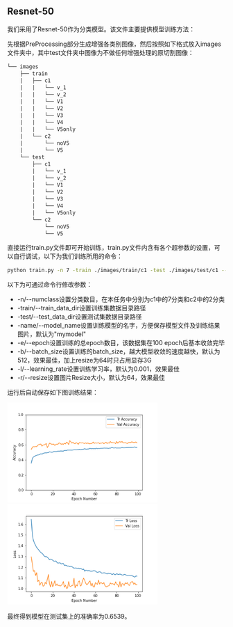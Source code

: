 ## Resnet-50

我们采用了Resnet-50作为分类模型。该文件主要提供模型训练方法：

先根据PreProcessing部分生成增强各类别图像，然后按照如下格式放入images文件夹中，其中test文件夹中图像为不做任何增强处理的原切割图像：

```
└── images
    ├── train
    |	├── c1
    |	|   └── v_1
    |	|   └── v_2
    |	|   └── V1
    |	|   └── V2
    |	|   └── V3
    |	|   └── V4
    |	|   └── V5only
    |	└── c2
    |	    └── noV5
    |	    └── V5
    └── test
    	├── c1
    	|   └── v_1
    	|   └── v_2
    	|   └── V1
    	|   └── V2
    	|   └── V3
    	|   └── V4
    	|   └── V5only
    	└── c2
    	    └── noV5
    	    └── V5

```

直接运行train.py文件即可开始训练，train.py文件内含有各个超参数的设置，可以自行调试，以下为我们训练所用的命令：

```bash
python train.py -n 7 -train ./images/train/c1 -test ./images/test/c1 --epoch 100
```

以下为可通过命令行修改参数：

* -n/--numclass设置分类数目，在本任务中分别为c1中的7分类和c2中的2分类
* -train/--train_data_dir设置训练集数据目录路径
* -test/--test_data_dir设置测试集数据目录路径
* -name/--model_name设置训练模型的名字，方便保存模型文件及训练结果图片，默认为"mymodel"
* -e/--epoch设置训练的总epoch数目，该数据集在100 epoch后基本收敛完毕
* -b/--batch_size设置训练的batch_size，越大模型收敛的速度越快，默认为512，效果最佳，加上resize为64时只占用显存3G
* -l/--learning_rate设置训练学习率，默认为0.001，效果最佳
* -r/--resize设置图片Resize大小，默认为64，效果最佳

运行后自动保存如下图训练结果：

<img src=".\c1_accuracy.png" alt="c1_accuracy_curve-newrot" style="zoom:80%;" />

<img src=".\c1_loss.png" alt="c1_loss_curve-newrot" style="zoom:80%;" />

最终得到模型在测试集上的准确率为0.6539。